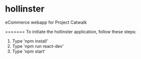 # hollinster
eCommerce webapp for Project Catwalk


=======
To initiate the hollinster application, follow these steps:

1. Type 'npm install'
2. Type 'npm run react-dev'
3. Type 'npm start'
